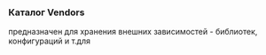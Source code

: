 ### Каталог Vendors

предназначен для хранения внешних зависимостей - библиотек, конфигураций и т.для
